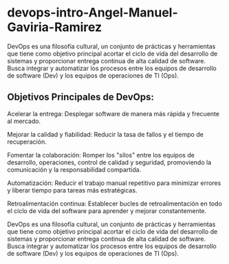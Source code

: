 # devops-intro-Angel-Manuel-Gaviria-Ramirez

DevOps es una filosofía cultural, un conjunto de prácticas y herramientas que tiene como objetivo principal acortar el ciclo de vida del desarrollo de sistemas y proporcionar entrega continua de alta calidad de software. Busca integrar y automatizar los procesos entre los equipos de desarrollo de software (Dev) y los equipos de operaciones de TI (Ops).


## Objetivos Principales de DevOps:

Acelerar la entrega: Desplegar software de manera más rápida y frecuente al mercado.

Mejorar la calidad y fiabilidad: Reducir la tasa de fallos y el tiempo de recuperación.

Fomentar la colaboración: Romper los "silos" entre los equipos de desarrollo, operaciones, control de calidad y seguridad, promoviendo la comunicación y la responsabilidad compartida.

Automatización: Reducir el trabajo manual repetitivo para minimizar errores y liberar tiempo para tareas más estratégicas.

Retroalimentación continua: Establecer bucles de retroalimentación en todo el ciclo de vida del software para aprender y mejorar constantemente.

DevOps es una filosofía cultural, un conjunto de prácticas y herramientas que tiene como objetivo principal acortar el ciclo de vida del desarrollo de sistemas y proporcionar entrega continua de alta calidad de software. Busca integrar y automatizar los procesos entre los equipos de desarrollo de software (Dev) y los equipos de operaciones de TI (Ops).